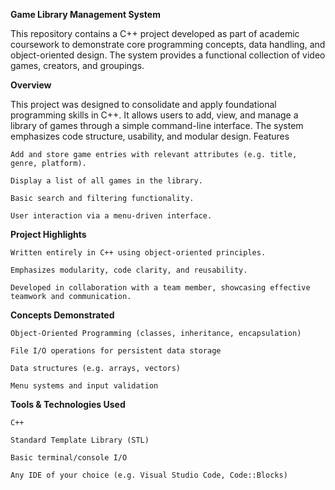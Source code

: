 **Game Library Management System**

This repository contains a C++ project developed as part of academic coursework to demonstrate core programming concepts, data handling, and object-oriented design. The system provides a functional collection of video games, creators, and groupings.

**Overview**

This project was designed to consolidate and apply foundational programming skills in C++. It allows users to add, view, and manage a library of games through a simple command-line interface. The system emphasizes code structure, usability, and modular design.
Features

    Add and store game entries with relevant attributes (e.g. title, genre, platform).

    Display a list of all games in the library.

    Basic search and filtering functionality.

    User interaction via a menu-driven interface.

**Project Highlights**

    Written entirely in C++ using object-oriented principles.

    Emphasizes modularity, code clarity, and reusability.

    Developed in collaboration with a team member, showcasing effective teamwork and communication.

**Concepts Demonstrated**

    Object-Oriented Programming (classes, inheritance, encapsulation)

    File I/O operations for persistent data storage

    Data structures (e.g. arrays, vectors)

    Menu systems and input validation

**Tools & Technologies Used**

    C++

    Standard Template Library (STL)

    Basic terminal/console I/O

    Any IDE of your choice (e.g. Visual Studio Code, Code::Blocks)
